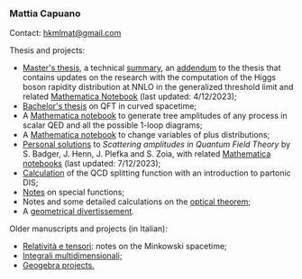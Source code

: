### Mattia Capuano

Contact: hkmlmat@gmail.com

Thesis and projects:

<ul>
  <li><a href="MastersThesis.pdf" class="image fit">Master's thesis</a>, a technical <a href="Summary_of_MSc.pdf">summary</a>, an <a href="Parerga_e_paralipomena.pdf">addendum</a> to the thesis that contains updates on the research with the computation of the Higgs boson rapidity distribution at NNLO in the generalized threshold limit and related <a href="https://github.com/mtcapuano/HiggsRapidityNNLO">Mathematica Notebook</a> (last updated: 4/12/2023);</li>
  <li><a href="BachelorThesis.pdf" class="image fit">Bachelor's thesis</a> on QFT in curved spacetime;</li>
  <li>A <a href="https://github.com/mtcapuano/ScalarQEDAmplitudes" class="image fit">Mathematica notebook</a> to generate tree amplitudes of any process in scalar QED and all the possible 1-loop diagrams;</li>
  <li>A <a href="https://github.com/mtcapuano/PlusDistributionsVariableChange" class= "image fit">Mathematica notebook</a> to change variables of plus distributions;</li>
  <li><a href="Solutions_to_Scattering_Amplitudes.pdf">Personal solutions</a> to <i>Scattering amplitudes in Quantum Field Theory</i> by S. Badger, J. Henn, J. Plefka and S. Zoia, with related <a href="https://github.com/mtcapuano/SolsTOscatteringAmpl">Mathematica notebooks</a> (last updated: 7/12/2023);</li>
  <li><a href="QCD%20splitting%20function%20calculation.pdf" class="image fit">Calculation</a> of the QCD splitting function with an introduction to partonic DIS;</li>
  <li><a href="Notes_on_special_functions.pdf">Notes</a> on special functions;</li>
  <li>Notes and some detailed calculations on the <a href="The_optical_theorem.pdf" class="image fit">optical theorem</a>;</li>
  <li>A <a href="The_optimal_hours_to_tilt_sun_umbrellas__a_geometry_problem.pdf" class="image fit">geometrical divertissement</a>.</li>

</ul>

Older manuscripts and projects (in Italian):
<ul>
  <li><a href="Relativita_e_tensori.pdf" class="image fit">Relatività e tensori</a>: notes on the Minkowski spacetime;</li>
  <li><a href="Integrali_multidimensionali.pdf" class="image fit">Integrali multidimensionali;</a></li>
  <li><a href="https://www.geogebra.org/u/mattiacapuano" class="image fit">Geogebra projects.</a></li>
</ul>
